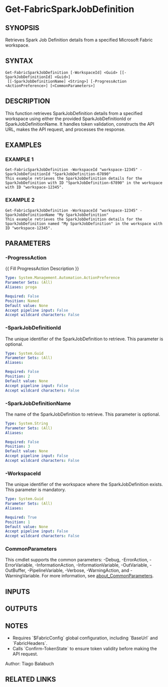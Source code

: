 ﻿---
external help file: FabricTools-help.xml
Module Name: FabricTools
online version: https://learn.microsoft.com/en-us/rest/api/fabric/eventhouse/items/list-eventhouses?tabs=HTTP
schema: 2.0.0
---

# Get-FabricSparkJobDefinition

## SYNOPSIS
Retrieves Spark Job Definition details from a specified Microsoft Fabric workspace.

## SYNTAX

```
Get-FabricSparkJobDefinition [-WorkspaceId] <Guid> [[-SparkJobDefinitionId] <Guid>]
 [[-SparkJobDefinitionName] <String>] [-ProgressAction <ActionPreference>] [<CommonParameters>]
```

## DESCRIPTION
This function retrieves SparkJobDefinition details from a specified workspace using either the provided SparkJobDefinitionId or SparkJobDefinitionName.
It handles token validation, constructs the API URL, makes the API request, and processes the response.

## EXAMPLES

### EXAMPLE 1
```
Get-FabricSparkJobDefinition -WorkspaceId "workspace-12345" -SparkJobDefinitionId "SparkJobDefinition-67890"
This example retrieves the SparkJobDefinition details for the SparkJobDefinition with ID "SparkJobDefinition-67890" in the workspace with ID "workspace-12345".
```

### EXAMPLE 2
```
Get-FabricSparkJobDefinition -WorkspaceId "workspace-12345" -SparkJobDefinitionName "My SparkJobDefinition"
This example retrieves the SparkJobDefinition details for the SparkJobDefinition named "My SparkJobDefinition" in the workspace with ID "workspace-12345".
```

## PARAMETERS

### -ProgressAction
{{ Fill ProgressAction Description }}

```yaml
Type: System.Management.Automation.ActionPreference
Parameter Sets: (All)
Aliases: proga

Required: False
Position: Named
Default value: None
Accept pipeline input: False
Accept wildcard characters: False
```

### -SparkJobDefinitionId
The unique identifier of the SparkJobDefinition to retrieve.
This parameter is optional.

```yaml
Type: System.Guid
Parameter Sets: (All)
Aliases:

Required: False
Position: 2
Default value: None
Accept pipeline input: False
Accept wildcard characters: False
```

### -SparkJobDefinitionName
The name of the SparkJobDefinition to retrieve.
This parameter is optional.

```yaml
Type: System.String
Parameter Sets: (All)
Aliases:

Required: False
Position: 3
Default value: None
Accept pipeline input: False
Accept wildcard characters: False
```

### -WorkspaceId
The unique identifier of the workspace where the SparkJobDefinition exists.
This parameter is mandatory.

```yaml
Type: System.Guid
Parameter Sets: (All)
Aliases:

Required: True
Position: 1
Default value: None
Accept pipeline input: False
Accept wildcard characters: False
```

### CommonParameters
This cmdlet supports the common parameters: -Debug, -ErrorAction, -ErrorVariable, -InformationAction, -InformationVariable, -OutVariable, -OutBuffer, -PipelineVariable, -Verbose, -WarningAction, and -WarningVariable. For more information, see [about_CommonParameters](http://go.microsoft.com/fwlink/?LinkID=113216).

## INPUTS

## OUTPUTS

## NOTES
- Requires \`$FabricConfig\` global configuration, including \`BaseUrl\` and \`FabricHeaders\`.
- Calls \`Confirm-TokenState\` to ensure token validity before making the API request.

Author: Tiago Balabuch

## RELATED LINKS

